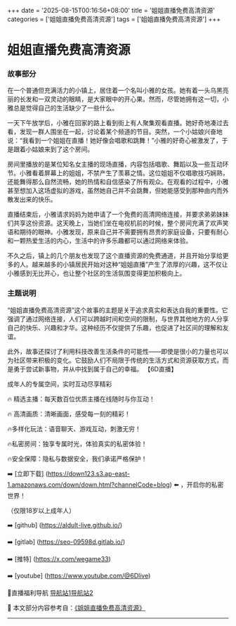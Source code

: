 +++
date = '2025-08-15T00:16:56+08:00'
title = '姐姐直播免费高清资源'
categories = ['姐姐直播免费高清资源']
tags = ['姐姐直播免费高清资源']
+++

# 姐姐直播免费高清资源

### 故事部分

在一个普通但充满活力的小镇上，居住着一个名叫小雅的女孩。她有着一头乌黑亮丽的长发和一双灵动的眼睛，是大家眼中的开心果。然而，尽管她拥有这一切，小雅总是觉得自己的生活缺少了一些什么。

一天下午放学后，小雅在回家的路上看到街上有人聚集观看直播。她好奇地凑过去看，发现一群人围坐在一起，讨论着某个频道的节目。突然，一个小姑娘兴奋地说：“我看到一个姐姐在直播！她好像会唱歌和跳舞！”小雅的好奇心被激发了，于是跟着小姑娘来到了这个房间。

房间里播放的是某位知名女主播的现场直播，内容包括唱歌、舞蹈以及一些互动环节。小雅看着屏幕上的姐姐，不禁产生了羡慕之情。这位姐姐不仅唱歌技巧娴熟，还能舞得那么自然流畅，她的热情和自信感染了所有观众。在观看的过程中，小雅甚至想加入这场虚拟的游戏，虽然她自己并不会跳舞，但她能感受到那种由内而外散发出来的快乐。

直播结束后，小雅请求妈妈为她申请了一个免费的高清网络连接，并要求弟弟妹妹们共享这份资源。这天晚上，当她们坐在电视机前的时候，整个房间充满了欢声笑语和期待的眼神。小雅发现，原来自己并不需要拥有昂贵的家庭设备，只要有耐心和一颗热爱生活的内心，生活中的许多乐趣都可以通过网络来体验。

不久之后，镇上的几个朋友也发现了这个直播资源的免费通道，并且开始分享给更多的人。越来越多的小镇居民开始对这种“姐姐直播”产生了浓厚的兴趣，这不仅让小雅感到无比开心，也让整个社区的生活氛围变得更加积极向上。

### 主题说明

“姐姐直播免费高清资源”这个故事的主题是关于追求真实和表达自我的重要性。它强调了通过网络连接，人们可以跨越时间和空间的限制，与世界其他地方的人分享自己的快乐、兴趣和才华。这种经历不仅提供了乐趣，也促进了社区间的理解和友谊。

此外，故事还探讨了利用科技改善生活条件的可能性——即使是很小的力量也可以为社区带来积极的变化。它鼓励人们不局限于传统的生活方式和资源获取方式，而是勇于尝试新事物，并从中找到属于自己的幸福。
【6D直播】

 成年人的专属空间，实时互动尽享精彩

🔥 精选主播：每天数百位优质主播在线随时与你互动！

🔥 高清画质：清晰画面，感受每一刻的精彩！

🔥多样化玩法：语音聊天、游戏互动，刺激无穷！

🔥私密房间：独享专属时光，体验真实的私密体验！

🔥安全保障：隐私与数据安全，我们承诺严格保护！

➡️ [立即下载] (https://down123.s3.ap-east-1.amazonaws.com/down/down.html?channelCode=blog) ⬅️ ，开启你的私密世界！

 （仅限18岁以上成年人）

➡️ [github] (https://aldult-live.github.io/)

➡️ [gitlab] (https://seo-09598d.gitlab.io/)

➡️ [推特] (https://x.com/wegame33)

➡️ [youtube] (https://www.youtube.com/@6Dlive)

🔞直播福利导航   [导航站1](https://webstack-86085a.gitlab.io/)[导航站2](https://onlygit123-2.github.io/)

📘 本文部分内容参考自：[《姐姐直播免费高清资源》](https://webstack-hugo-3.pages.dev/)

---
